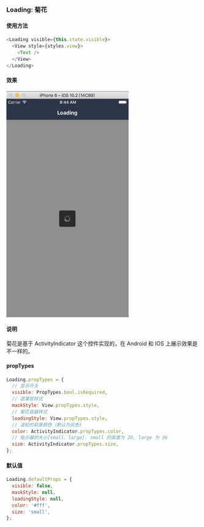 ### Loading: 菊花

#### 使用方法

```js
<Loading visible={this.state.visible}>
  <View style={styles.view}>
    <Text />
  </View>
</Loading>
```
#### 效果

 <img src="./demo.png" width = "320"  alt="图片名称" align=center />

 #### 说明

 菊花是基于 ActivityIndicator 这个控件实现的，在 Android 和 IOS 上展示效果是不一样的。

#### propTypes

```js
Loading.propTypes = {
  // 显示开关
  visible: PropTypes.bool.isRequired,
  // 遮罩层样式
  maskStyle: View.propTypes.style,
  // 菊花容器样式
  loadingStyle: View.propTypes.style,
  // 滚轮的前景颜色（默认为灰色)
  color: ActivityIndicator.propTypes.color,
  // 指示器的大小[small、large]. small 的高度为 20, large 为 36
  size: ActivityIndicator.propTypes.size,
};
```

#### 默认值

```js
Loading.defaultProps = {
  visible: false,
  maskStyle: null,
  loadingStyle: null,
  color: '#fff',
  size: 'small',
};

```
